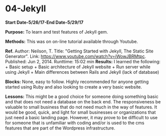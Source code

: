 # 04-Jekyll

**Start Date-5/26/17-End Date-5/29/17**

**Purpose:**  To learn and test features of Jekyll gem.

**Methods:**  This was on on-line tutorial available through Youtube.

**Ref.**      Author:     Neilson, T.
              Title:      "Getting Started with Jekyll, The Static Site Generator".
              Link:       https://www.youtube.com/watch?v=iWowJBRMtpc.
              Published:  Jun 2, 2014.
              Runttime:   15:02 min
**Results:**  I learned the following:
        + Basic setup
        + Basic architecture of Jekyll website
        + Run server while using Jekyll
        + Main differences between Rails and Jekyll (lack of database)

**Blocks:** None, easy to follow. Highly recommended for anyone getting started using Ruby and also looking to create a very basic website.

**Lessons:** This might be a good choice for someone doing something basic and that does not need a database on the back end. The responsiveness be valuable to small business that do not need much in the way of features. It would be good, quick, and light for small businesses or organizations that just need a basic landing page. However, it may prove to be difficult to use for someone that is unfamiliar with coding and/or is used to the cms features that are part of the Wordpress infrastructure.

